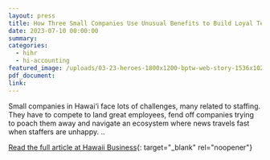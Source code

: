 ```yaml
---
layout: press
title: How Three Small Companies Use Unusual Benefits to Build Loyal Teams
date: 2023-07-10 00:00:00
summary:
categories:
  - hihr
  - hi-accounting
featured_image: /uploads/03-23-heroes-1800x1200-bptw-web-story-1536x1024.webp
pdf_document:
link:
---
```

Small companies in Hawai‘i face lots of challenges, many related to staffing. They have to compete to land great employees, fend off companies trying to poach them away and navigate an ecosystem where news travels fast when staffers are unhappy. ..

[Read the full article at Hawaii Business](https://www.hawaiibusiness.com/best-places-to-work-unique-benefits-employee-programs/){: target="_blank" rel="noopener"}